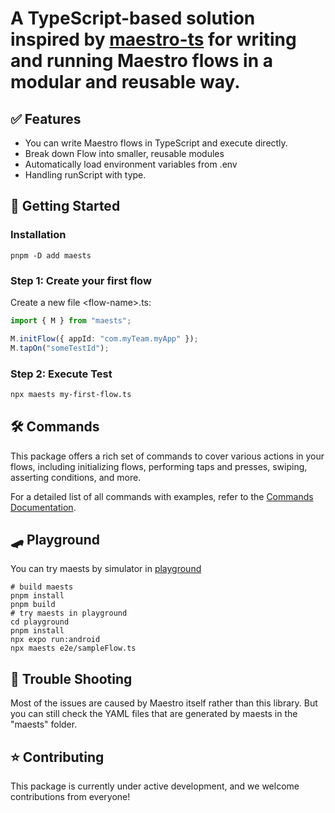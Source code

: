 # A TypeScript-based solution inspired by [maestro-ts](https://github.com/johkade/maestro-ts) for writing and running Maestro flows in a modular and reusable way.

## ✅ Features

- You can write Maestro flows in TypeScript and execute directly.
- Break down Flow into smaller, reusable modules
- Automatically load environment variables from .env
- Handling runScript with type.

## 🚀 Getting Started

### Installation

```sh:
pnpm -D add maests
```

### Step 1: Create your first flow

Create a new file \<flow-name>.ts:

```typescript
import { M } from "maests";

M.initFlow({ appId: "com.myTeam.myApp" });
M.tapOn("someTestId");
```

### Step 2: Execute Test

```sh
npx maests my-first-flow.ts
```

## 🛠️ Commands

This package offers a rich set of commands to cover various actions in your flows, including initializing flows, performing taps and presses, swiping, asserting conditions, and more.

For a detailed list of all commands with examples, refer to the [Commands Documentation](./commands.md).

## 🛹 Playground

You can try maests by simulator in [playground](playground)

```shell
# build maests
pnpm install
pnpm build
# try maests in playground
cd playground
pnpm install
npx expo run:android
npx maests e2e/sampleFlow.ts
```

## 🚨 Trouble Shooting

Most of the issues are caused by Maestro itself rather than this library. But you can still check the YAML files that are generated by maests in the "maests" folder.

## ⭐️ Contributing

This package is currently under active development, and we welcome contributions from everyone!
